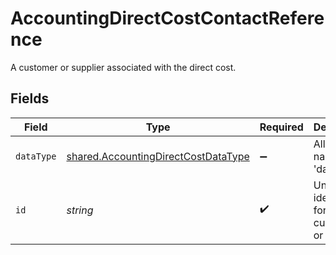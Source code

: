# AccountingDirectCostContactReference

A customer or supplier associated with the direct cost.


## Fields

| Field                                                                                             | Type                                                                                              | Required                                                                                          | Description                                                                                       |
| ------------------------------------------------------------------------------------------------- | ------------------------------------------------------------------------------------------------- | ------------------------------------------------------------------------------------------------- | ------------------------------------------------------------------------------------------------- |
| `dataType`                                                                                        | [shared.AccountingDirectCostDataType](../../../sdk/models/shared/accountingdirectcostdatatype.md) | :heavy_minus_sign:                                                                                | Allowed name of the 'dataType'.                                                                   |
| `id`                                                                                              | *string*                                                                                          | :heavy_check_mark:                                                                                | Unique identifier for a customer or supplier.                                                     |